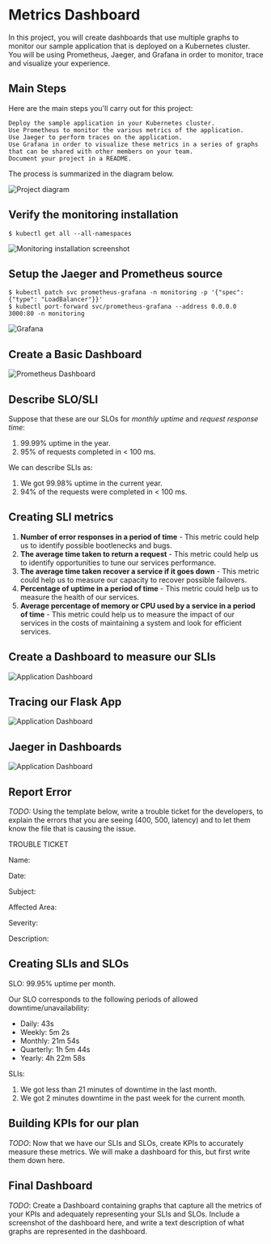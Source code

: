 # Metrics Dashboard

In this project, you will create dashboards that use multiple graphs to monitor our sample application that is deployed on a Kubernetes cluster. You will be using Prometheus, Jaeger, and Grafana in order to monitor, trace and visualize your experience.

## Main Steps

Here are the main steps you'll carry out for this project:

    Deploy the sample application in your Kubernetes cluster.
    Use Prometheus to monitor the various metrics of the application.
    Use Jaeger to perform traces on the application.
    Use Grafana in order to visualize these metrics in a series of graphs that can be shared with other members on your team.
    Document your project in a README.

The process is summarized in the diagram below.

![Project diagram](./answer-img/projectOverview.png)

## Verify the monitoring installation

```shell
$ kubectl get all --all-namespaces
```
![Monitoring installation screenshot](./answer-img/monitoringInstallation.png)

## Setup the Jaeger and Prometheus source

```shell
$ kubectl patch svc prometheus-grafana -n monitoring -p '{"spec": {"type": "LoadBalancer"}}'
$ kubectl port-forward svc/prometheus-grafana --address 0.0.0.0 3000:80 -n monitoring
```
![Grafana](./answer-img/grafanaExposed.png)

## Create a Basic Dashboard

![Prometheus Dashboard](./answer-img/basicDashboard.png)

## Describe SLO/SLI

Suppose that these are our SLOs for *monthly uptime* and *request response time*:
1. 99.99% uptime in the year.
2. 95% of requests completed in < 100 ms.

We can describe SLIs as:
1. We got 99.98% uptime in the current year.
2. 94% of the requests were completed in < 100 ms.

## Creating SLI metrics

1. **Number of error responses in a period of time** - This metric could help us to identify possible bootlenecks and bugs.
2. **The average time taken to return a request** - This metric could help us to identify opportunities to tune our services performance.
3. **The average time taken recover a service if it goes down** - This metric could help us to measure our capacity to recover possible failovers.
4. **Percentage of uptime in a period of time** - This metric could help us to measure the health of our services.
5. **Average percentage of memory or CPU used by a service in a period of time** - This metric could help us to measure the impact of our services in the costs of maintaining a system and look for efficient services.

## Create a Dashboard to measure our SLIs

![Application Dashboard](./answer-img/applicationDashboard.png)

## Tracing our Flask App

![Application Dashboard](./answer-img/jaegerUI.png)

## Jaeger in Dashboards

![Application Dashboard](./answer-img/tracingPanel.png)

## Report Error
*TODO:* Using the template below, write a trouble ticket for the developers, to explain the errors that you are seeing (400, 500, latency) and to let them know the file that is causing the issue.

TROUBLE TICKET

Name: 

Date:

Subject:

Affected Area:

Severity:

Description:


## Creating SLIs and SLOs

SLO: 99.95% uptime per month.

Our SLO corresponds to the following periods of allowed downtime/unavailability:
* Daily: 43s
* Weekly: 5m 2s
* Monthly: 21m 54s
* Quarterly: 1h 5m 44s
* Yearly: 4h 22m 58s

SLIs:
1. We got less than 21 minutes of downtime in the last month.
2. We got 2 minutes downtime in the past week for the current month.

## Building KPIs for our plan
*TODO*: Now that we have our SLIs and SLOs, create KPIs to accurately measure these metrics. We will make a dashboard for this, but first write them down here.

## Final Dashboard
*TODO*: Create a Dashboard containing graphs that capture all the metrics of your KPIs and adequately representing your SLIs and SLOs. Include a screenshot of the dashboard here, and write a text description of what graphs are represented in the dashboard.  

